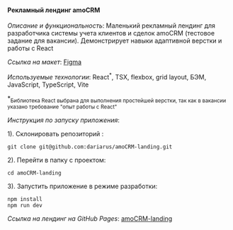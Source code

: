 #### Рекламный лендинг amoCRM

*Описание и функциональность*: Маленький рекламный лендинг для разработчика системы учета клиентов и сделок amoCRM (тестовое задание для вакансии). Демонстрирует навыки адаптивной верстки и работы с React

*Ссылка на макет*: [Figma](https://www.figma.com/file/XCumqL9ZTG2h2BXpSbhaAG/%D0%A2%D0%B5%D1%81%D1%82%D0%BE%D0%B2%D0%BE%D0%B5-Front-end-%D0%9D%D0%BE%D1%8F%D0%B1%D1%80%D1%8C'23?type=design&mode=design&t=Ic40eggB49uUNtfq-1)

*Используемые технологии*: React<sup>*</sup>, TSX, flexbox, grid layout, БЭМ, JavaScript, TypeScript, Vite

*<sub>Библиотека React выбрана для выполнения простейшей верстки, так как в вакансии указано требование "опыт работы с React"</sub>

*Инструкция по запуску приложения*:

1). Склонировать репозиторий :
```
git clone git@github.com:dariarus/amoCRM-landing.git
```

2). Перейти в папку с проектом:
```shell
cd amoCRM-landing
```

3). Запустить приложение в режиме разработки:
```shell
npm install
npm run dev
```

*Ссылка на лендинг на GitHub Pages*: [amoCRM-landing](https://dariarus.github.io/amoCRM-landing/)
